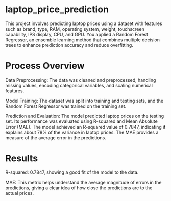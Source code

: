 ﻿# laptop_price_prediction

 This project involves predicting laptop prices using a dataset with features such as brand, type, RAM, operating system, weight, touchscreen capability, IPS display, CPU, and GPU. You applied a Random Forest Regressor, an ensemble learning method that combines multiple decision trees to enhance prediction accuracy and reduce overfitting.

# Process Overview
Data Preprocessing: The data was cleaned and preprocessed, handling missing values, encoding categorical variables, and scaling numerical features.

Model Training: The dataset was split into training and testing sets, and the Random Forest Regressor was trained on the training set.

Prediction and Evaluation: The model predicted laptop prices on the testing set. Its performance was evaluated using R-squared and Mean Absolute Error (MAE). The model achieved an R-squared value of 0.7847, indicating it explains about 78% of the variance in laptop prices. The MAE provides a measure of the average error in the predictions.

# Results
R-squared: 0.7847, showing a good fit of the model to the data.

MAE: This metric helps understand the average magnitude of errors in the predictions, giving a clear idea of how close the predictions are to the actual prices.
